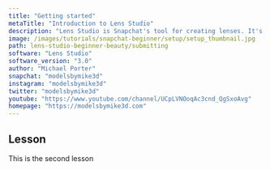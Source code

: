 ```yaml
---
title: "Getting started"
metaTitle: "Introduction to Lens Studio"
description: "Lens Studio is Snapchat's tool for creating lenses. It's super powerful and super flexible. While it's been designed to be easy to use, here's a quick overview of how the software is layed out."
image: /images/tutorials/snapchat-beginner/setup/setup_thumbnail.jpg
path: lens-studio-beginner-beauty/submitting
software: "Lens Studio"
software_version: "3.0"
author: "Michael Porter"
snapchat: "modelsbymike3d"
instagram: "modelsbymike3d"
twitter: "modelsbymike3d"
youtube: "https://www.youtube.com/channel/UCpLVNOoqAc3cnd_QgSxoAvg"
homepage: "https://modelsbymike3d.com"
---
```


## Lesson

This is the second lesson
